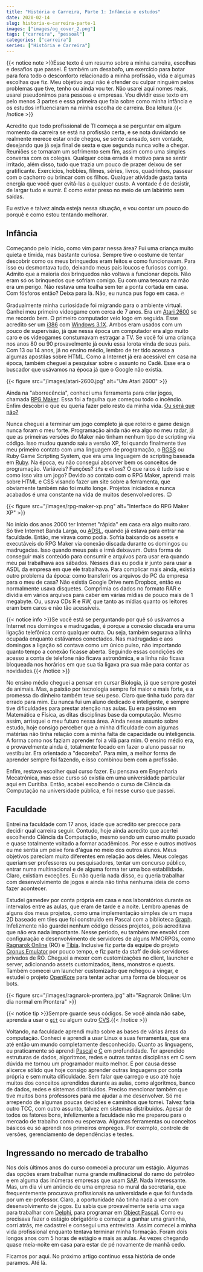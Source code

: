 ```yaml
---
title: "História e Carreira, Parte 1: Infância e estudos"
date: 2020-02-14
slug: historia-e-carreira-parte-1
images: ["images/og_cover_2.png"]
tags: ["carreira", "pessoal"]
categories: ["carreira"]
series: ["História e Carreira"]
---
```


{{< notice note >}}Esse texto é um resumo sobre a minha carreira, escolhas e desafios que passei. É também um desabafo, um exercício para botar para fora todo o desconforto relacionado a minha profissão, vida e algumas escolhas que fiz. Meu objetivo aqui não é ofender ou culpar ninguém pelos problemas que tive, tenho ou ainda vou ter. Não usarei aqui nomes reais, usarei pseudonimos para pessoas e empresas. Vou dividir esse texto em pelo menos 3 partes e essa primeira que fala sobre como minha infância e os estudos influenciaram na minha escolha de carreira. Boa leitura.{{< /notice >}}

Acredito que todo profissional de TI começa a se perguntar em algum momento da carreira se está na profissão certa, e se nota duvidando se realmente merece estar onde chegou, se sente cansado, sem vontade, desejando que já seja final de sexta e que segunda nunca volte a chegar. Reuniões se tornaram um sofrimento sem fim, assim como uma simples conversa com os colegas. Qualquer coisa errada é motivo para se sentir irritado, além disso, tudo que trazia um pouco de prazer deixou de ser gratificante. Exercícios, hobbies, filmes, séries, livros, quadrinhos, passear com o cachorro ou brincar com os filhos. Qualquer atividade gasta tanta energia que você quer evitá-las a qualquer custo. A vontade é de desistir, de largar tudo e sumir. É como estar preso no meio de um labirinto sem saídas.

Eu estive e talvez ainda esteja nessa situação, e vou contar um pouco do porquê e como estou tentando melhorar.

## Infância

Começando pelo início, como vim parar nessa área? Fui uma criança muito quieta e tímida, mas bastante curiosa. Sempre tive o costume de tentar descobrir como os meus brinquedos eram feitos e como funcionavam. Para isso eu desmontava tudo, deixando meus pais loucos e furiosos comigo. Admito que a maioria dos brinquedos não voltava a funcionar depois. Não eram só os brinquedos que sofriam comigo. Eu com uma tesoura na mão era um perigo. Não restava uma toalha sem ter a ponta cortada em casa. Com fósforos então? Deixa para lá. Não, eu nunca pus fogo em casa. :fire:

Gradualmente minha curiosidade foi migrando para o ambiente virtual. Ganhei meu primeiro videogame com cerca de 7 anos. Era um [Atari 2600](https://pt.wikipedia.org/wiki/Atari_2600) se me recordo bem. O primeiro computador veio logo em seguida. Esse acredito ser um [i386](https://en.wikipedia.org/wiki/I386) com [Windows 3.1X](https://en.wikipedia.org/wiki/Windows_3.1x). Ambos eram usados com um pouco de supervisão, já que nessa época um computador era algo muito caro e os videogames constumavam estragar a TV. Se você foi uma criança nos anos 80 ou 90 provavelmente já ouviu essa lorota vinda de seus pais. Com 13 ou 14 anos, já no ensino médio, lembro de ter tido acesso a algumas apostilas sobre HTML. Como a Internet já era acessível em casa na época, também cheguei a pesquisar sobre o assunto no Cadê. Esse era o buscador que usávamos na época já que o Google não existia.

{{< figure src="/images/atari-2600.jpg" alt="Um Atari 2600" >}}

Ainda na "aborrecência", conheci uma ferramenta para criar jogos, chamada [RPG Maker](https://pt.wikipedia.org/wiki/RPG_Maker). Essa foi a fagulha que começou todo o incêndio. Enfim descobri o que eu queria fazer pelo resto da minha vida. [Ou será que não?](https://www.youtube.com/watch?v=0kzfXtnVjjg)

Nunca cheguei a terminar um jogo completo já que roteiro e game design nunca foram o meu forte. Programação ainda não era algo no meu radar, já que as primeiras versões do Maker não tinham nenhum tipo de scripting via código. Isso mudou quando saiu a versão XP, foi quando finalmente tive meu primeiro contato com uma linguagem de programação, o [RGSS](https://pt.wikipedia.org/wiki/RGSS) ou Ruby Game Scripting System, que era uma linguagem de scripting baseada em [Ruby](https://www.ruby-lang.org/pt/). Na época, eu não consegui absorver bem os conceitos de programação. Variáveis? Funções? `if`s e `else`s? O que raios é tudo isso e como isso vira um jogo? Devido ao contato com o RPG Maker, aprendi mais sobre HTML e CSS visando fazer um site sobre a ferramenta, que obviamente também não foi muito longe. Projetos iniciados e nunca acabados é uma constante na vida de muitos desenvolvedores. 😉

{{< figure src="/images/rpg-maker-xp.png" alt="Interface do RPG Maker XP" >}}

No início dos anos 2000 ter Internet "rápida" em casa era algo muito raro. Só tive Internet Banda Larga, ou [ADSL](https://pt.wikipedia.org/wiki/Asymmetric_Digital_Subscriber_Line), quando já estava para entrar na faculdade. Então, me virava como podia. Sofria baixando os assets e executáveis do RPG Maker via conexão discada durante os domingos ou madrugadas. Isso quando meus pais e irmã deixavam. Outra forma de conseguir mais conteúdo para consumir e arquivos para usar era quando meu pai trabalhava aos sábados. Nesses dias eu podia ir junto para usar a ASDL da empresa em que ele trabalhava. Para complicar mais ainda, existia outro problema da época: como transferir os arquivos do PC da empresa para o meu de casa? Não existia Google Drive nem Dropbox, então eu normalmente usava disquetes. Comprimia os dados no formato RAR e dividia em vários arquivos para caber em várias mídias de pouco mais de 1 megabyte. Ou, usava CDs R e RW, que tanto as mídias quanto os leitores eram bem caros e não tão acessíveis.

{{< notice info >}}Se você está se perguntando por quê só usávamos a Internet nos domingos e madrugadas, é porque a conexão discada era uma ligação telefônica como qualquer outra. Ou seja, também segurava a linha ocupada enquanto estávamos conectados. Nas madrugadas e aos domingos a ligação só contava como um único pulso, não importando quanto tempo a conexão ficasse aberta. Seguindo essas condições de acesso a conta de telefone não ficava astronômica, e a linha não ficava bloqueada nos horários em que sua tia ligava pra sua mãe para contar as novidades.{{< /notice >}}

No ensino médio cheguei a pensar em cursar Biologia, já que sempre gostei de animais. Mas, a paixão por tecnologia sempre foi maior e mais forte, e a promessa do dinheiro também teve seu peso. Claro que tinha tudo para dar errado para mim. Eu nunca fui um aluno dedicado e inteligente, e sempre tive dificuldades para prestar atenção nas aulas. Eu era péssimo em Matemática e Física, as ditas disciplinas base da computação. Mesmo assim, arrisquei o meu futuro nessa área. Ainda nesse assunto sobre estudo, hoje consigo perceber que a minha dificuldade com algumas matérias não tinha relação com a minha falta de capacidade ou inteligencia. A forma como nos faziam aprender foi a vilã para mim. O ensino médio era, e provavelmente ainda é, totalmente focado em fazer o aluno passar no vestibular. Era orientado a "decoreba". Para mim, a melhor forma de aprender sempre foi fazendo, e isso combinou bem com a profissão.

Enfim, restava escolher qual curso fazer. Eu pensava em Engenharia Mecatrônica, mas esse curso só existia em uma universidade particular aqui em Curitiba. Então, acabei escolhendo o curso de Ciência da Computação na universidade pública, e foi nesse curso que passei.

## Faculdade

Entrei na faculdade com 17 anos, idade que acredito ser precoce para decidir qual carreira seguir. Contudo, hoje ainda acredito que acertei escolhendo Ciência da Computação, mesmo sendo um curso muito puxado e quase totalmente voltado a formar acadêmicos. Por esse e outros motivos eu me sentia um peixe fora d'água no meio dos outros alunos. Meus objetivos pareciam muito diferentes em relação aos deles. Meus colegas queriam ser professores ou pesquisadores, tentar um concurso público, entrar numa multinacional e de alguma forma ter uma boa estabilidade. Claro, existiam exceções. Eu não queria nada disso, eu queria trabalhar com desenvolvimento de jogos e ainda não tinha nenhuma ideia de como fazer acontecer.

Estudei gamedev por conta própria em casa e nos laboratórios durante os intervalos entre as aulas, que eram de tarde e a noite. Lembro apenas de alguns dos meus projetos, como uma implementação simples de um mapa 2D baseado em tiles que foi construído em Pascal com a biblioteca [Graph](https://www.freepascal.org/docs-html/rtl/graph/index-5.html). Infelizmente não guardei nenhum código desses projetos, pois acreditava que não era nada importante. Nesse período, eu também me envolvi com configuração e desenvolvimento de servidores de alguns MMORPGs, como [Ragnarok Online](https://pt.wikipedia.org/wiki/Ragnar%C3%B6k_Online) (RO) e [Tibia](https://pt.wikipedia.org/wiki/Tibia). Inclusive fiz parte da equipe do projeto [Cronus Emulator](https://github.com/Cronus-Emulator/Cronus) por pouco tempo, e fiz parte da staff de dois servidores privados de RO. Cheguei a mexer com customizações no client, launcher e server, adicionando assets customizados, itens, monstros e quests. Também comecei um launcher customizado que nchegou a vingar, e estudei o projeto [OpenKore](https://openkore.com/wiki/Main_Page) para tentar achar uma forma de bloquear os bots.

{{< figure src="/images/ragnarok-prontera.jpg" alt="Ragnarok Online: Um dia normal em Prontera" >}}

{{< notice tip >}}Sempre guarde seus códigos. Se você ainda não sabe, aprenda a usar o [`git`](https://git-scm.com/) ou algum outro [CVS](https://pt.wikipedia.org/wiki/CVS).{{< /notice >}}

Voltando, na faculdade aprendi muito sobre as bases de várias áreas da computação. Conheci e aprendi a usar Linux e suas ferramentas, que era até então um mundo completamente desconhecido. Quanto as linguagens, eu praticamente só aprendi [Pascal](<https://pt.wikipedia.org/wiki/Pascal_(linguagem_de_programa%C3%A7%C3%A3o)>) e [C](<https://pt.wikipedia.org/wiki/C_(linguagem_de_programa%C3%A7%C3%A3o)>) em profundidade. Ter aprendido estruturas de dados, algoritmos, redes e outras tantas disciplinas em C sem dúvida me tornou um programador muito melhor. É por causa desse alicerce sólido que hoje consigo aprender outras linguagens por conta própria e sem muita dificuldade. Sem falar que carrego e uso até hoje muitos dos conceitos aprendidos durante as aulas, como algoritmos, banco de dados, redes e sistemas distribuídos. Preciso mencionar também que tive muitos bons professores para me ajudar a me desenvolver. Só me arrependo de algumas poucas decisões e caminhos que tomei. Talvez faria outro TCC, com outro assunto, talvez em sistemas distribuídos. Apesar de todos os fatores bons, infelizmente a faculdade não me preparou para o mercado de trabalho como eu esperava. Algumas ferramentas ou conceitos básicos eu só aprendi nos primeiros empregos. Por exemplo, controle de versões, gerenciamento de dependências e testes.

## Ingressando no mercado de trabalho

Nos dois últimos anos do curso comecei a procurar um estágio. Algumas das opções eram trabalhar numa grande multinacional do ramo do petróleo e em alguma das inúmeras empresas que usam [SAP](https://pt.wikipedia.org/wiki/SAP_ERP). Nada interessante. Mas, um dia vi um anúncio de uma empresa no mural da secretaria, que frequentemente procurava profissionais na universidade e que foi fundada por um ex-professor. Claro, a oportunidade não tinha nada a ver com desenvolvimento de jogos. Eu sabia que provavelmente seria uma vaga para trabalhar com [Delphi](<https://pt.wikipedia.org/wiki/Delphi_(software)>), para programar em [Object Pascal](https://en.wikipedia.org/wiki/Object_Pascal). Como eu precisava fazer o estágio obrigatório e começar a ganhar uma graninha, corri atrás, me cadastrei e consegui uma entrevista. Assim comecei a minha vida profissional enquanto tentava terminar minha formação. Foram dois longos anos com 5 horas de estágio e mais as aulas. Às vezes chegando quase meia-noite em casa para estar de pé novamente de manhã cedo.

Ficamos por aqui. No próximo artigo continuo essa história de onde paramos. Até lá.
